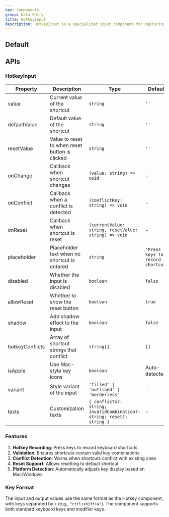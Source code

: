 ```yaml
---
nav: Components
group: Data Entry
title: HotkeyInput
description: HotkeyInput is a specialized input component for capturing keyboard shortcuts. It allows users to record key combinations by pressing keys, with visual feedback and validation.
---
```


## Default

<code src="./demos/index.tsx" nopadding></code>

## APIs

### HotkeyInput

| Property        | Description                                    | Type                                                                  | Default                           |
| --------------- | ---------------------------------------------- | --------------------------------------------------------------------- | --------------------------------- |
| value           | Current value of the shortcut                  | `string`                                                              | `''`                              |
| defaultValue    | Default value of the shortcut                  | `string`                                                              | `''`                              |
| resetValue      | Value to reset to when reset button is clicked | `string`                                                              | `''`                              |
| onChange        | Callback when shortcut changes                 | `(value: string) => void`                                             | -                                 |
| onConflict      | Callback when a conflict is detected           | `(conflictKey: string) => void`                                       | -                                 |
| onReset         | Callback when shortcut is reset                | `(currentValue: string, resetValue: string) => void`                  | -                                 |
| placeholder     | Placeholder text when no shortcut is entered   | `string`                                                              | `'Press keys to record shortcut'` |
| disabled        | Whether the input is disabled                  | `boolean`                                                             | `false`                           |
| allowReset      | Whether to show the reset button               | `boolean`                                                             | `true`                            |
| shadow          | Add shadow effect to the input                 | `boolean`                                                             | `false`                           |
| hotkeyConflicts | Array of shortcut strings that conflict        | `string[]`                                                            | `[]`                              |
| isApple         | Use Mac-style key icons                        | `boolean`                                                             | Auto-detected                     |
| variant         | Style variant of the input                     | `'filled' \| 'outlined' \| 'borderless'`                              | -                                 |
| texts           | Customization texts                            | `{ conflicts?: string; invalidCombination?: string; reset?: string }` | -                                 |

### Features

1. **Hotkey Recording**: Press keys to record keyboard shortcuts
2. **Validation**: Ensures shortcuts contain valid key combinations
3. **Conflict Detection**: Warns when shortcuts conflict with existing ones
4. **Reset Support**: Allows resetting to default shortcut
5. **Platform Detection**: Automatically adjusts key display based on Mac/Windows

### Key Format

The input and output values use the same format as the Hotkey component, with keys separated by `+` (e.g., `"ctrl+shift+a"`). The component supports both standard keyboard keys and modifier keys.
